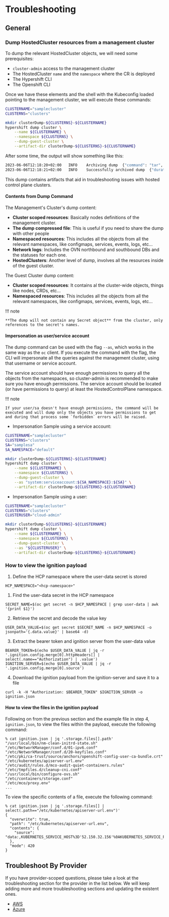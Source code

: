 # Troubleshooting

## General
### Dump HostedCluster resources from a management cluster
To dump the relevant HostedCluster objects, we will need some prerequisites:

- `cluster-admin` access to the management cluster
- The HostedCluster `name` and the `namespace` where the CR is deployed
- The Hypershift CLI
- The Openshift CLI

Once we have these elements and the shell with the Kubeconfig loaded pointing to the management cluster, we will execute these commands:

```bash
CLUSTERNAME="samplecluster"
CLUSTERNS="clusters"

mkdir clusterDump-${CLUSTERNS}-${CLUSTERNAME}
hypershift dump cluster \
    --name ${CLUSTERNAME} \
    --namespace ${CLUSTERNS} \
    --dump-guest-cluster \
    --artifact-dir clusterDump-${CLUSTERNS}-${CLUSTERNAME}
```

After some time, the output will show something like this:

```bash
2023-06-06T12:18:20+02:00	INFO	Archiving dump	{"command": "tar", "args": ["-cvzf", "hypershift-dump.tar.gz", "cluster-scoped-resources", "event-filter.html", "namespaces", "network_logs", "timestamp"]}
2023-06-06T12:18:21+02:00	INFO	Successfully archived dump	{"duration": "1.519376292s"}
```

This dump contains artifacts that aid in troubleshooting issues with hosted control plane clusters.

#### Contents from Dump Command
The Management's Cluster's dump content:

- **Cluster scoped resources**: Basically nodes definitions of the management cluster.
- **The dump compressed file**: This is useful if you need to share the dump with other people
- **Namespaced resources**: This includes all the objects from all the relevant namespaces, like configmaps, services, events, logs, etc...
- **Network logs**: Includes the OVN northbound and southbound DBs and the statuses for each one.
- **HostedClusters**: Another level of dump, involves all the resources inside of the guest cluster.

The Guest Cluster dump content:

- **Cluster scoped resources**: It contains al the cluster-wide objects, things like nodes, CRDs, etc...
- **Namespaced resources**: This includes all the objects from all the relevant namespaces, like configmaps, services, events, logs, etc...

!!! note

    **The dump will not contain any Secret object** from the cluster, only references to the secret's names.

#### Impersonation as user/service account

The dump command can be used with the flag `--as`, which works in the same way as the `oc` client. If you execute the command with the flag, the CLI will impersonate all the queries against the management cluster, using that username or service account.

The service account should have enough permissions to query all the objects from the namespaces, so cluster-admin is recommended to make sure you have enough permissions. The service account should be located (or have permissions to query) at least the HostedControlPlane namespace.

!!! note

    If your user/sa doesn't have enough permissions, the command will be executed and will dump only the objects you have permissions to get and during that process some `forbidden` errors will be raised.

- Impersonation Sample using a service account:

```bash
CLUSTERNAME="samplecluster"
CLUSTERNS="clusters"
SA="samplesa"
SA_NAMESPACE="default"

mkdir clusterDump-${CLUSTERNS}-${CLUSTERNAME}
hypershift dump cluster \
    --name ${CLUSTERNAME} \
    --namespace ${CLUSTERNS} \
    --dump-guest-cluster \
    --as "system:serviceaccount:${SA_NAMESPACE}:${SA}" \
    --artifact-dir clusterDump-${CLUSTERNS}-${CLUSTERNAME}
```

- Impersonation Sample using a user:

```bash
CLUSTERNAME="samplecluster"
CLUSTERNS="clusters"
CLUSTERUSER="cloud-admin"

mkdir clusterDump-${CLUSTERNS}-${CLUSTERNAME}
hypershift dump cluster \
    --name ${CLUSTERNAME} \
    --namespace ${CLUSTERNS} \
    --dump-guest-cluster \
    --as "${CLUSTERUSER}" \
    --artifact-dir clusterDump-${CLUSTERNS}-${CLUSTERNAME}
```

### How to view the ignition payload

1. Define the HCP namespace where the user-data secret is stored
```shell 
HCP_NAMESPACE="<hcp-namespace>"
```
1. Find the user-data secret in the HCP namespace
```shell
SECRET_NAME=$(oc get secret -n $HCP_NAMESPACE | grep user-data | awk '{print $1}')
```
2. Retrieve the secret and decode the value key
```shell
USER_DATA_VALUE=$(oc get secret $SECRET_NAME -n $HCP_NAMESPACE -o jsonpath='{.data.value}' | base64 -d)
```
3. Extract the bearer token and ignition server from the user-data value
```shell
BEARER_TOKEN=$(echo $USER_DATA_VALUE | jq -r '.ignition.config.merge[0].httpHeaders[] | select(.name=="Authorization") | .value')
IGNITION_SERVER=$(echo $USER_DATA_VALUE | jq -r '.ignition.config.merge[0].source')
```

4. Download the ignition payload from the ignition-server and save it to a file
```shell
curl -k -H "Authorization: $BEARER_TOKEN" $IGNITION_SERVER -o ignition.json
```

#### How to view the files in the ignition payload
Following on from the previous section and the example file in step 4, `ignition.json`, to view the files within the payload, execute the following command:
```
% cat ignition.json | jq '.storage.files[].path'
"/usr/local/bin/nm-clean-initrd-state.sh"
"/etc/NetworkManager/conf.d/01-ipv6.conf"
"/etc/NetworkManager/conf.d/20-keyfiles.conf"
"/etc/pki/ca-trust/source/anchors/openshift-config-user-ca-bundle.crt"
"/etc/kubernetes/apiserver-url.env"
"/etc/audit/rules.d/mco-audit-quiet-containers.rules"
"/etc/tmpfiles.d/cleanup-cni.conf"
"/usr/local/bin/configure-ovs.sh"
"/etc/containers/storage.conf"
"/etc/mco/proxy.env"
...
```

To view the specific contents of a file, execute the following command:
```
% cat ignition.json | jq '.storage.files[] | select(.path=="/etc/kubernetes/apiserver-url.env")'
{
  "overwrite": true,
  "path": "/etc/kubernetes/apiserver-url.env",
  "contents": {
    "source": "data:,KUBERNETES_SERVICE_HOST%3D'52.150.32.156'%0AKUBERNETES_SERVICE_PORT%3D'7443'%0A"
  },
  "mode": 420
}
```

## Troubleshoot By Provider
If you have provider-scoped questions, please take a look at the troubleshooting section for the provider in the list below.
We will keep adding more and more troubleshooting sections and updating the existent ones.

- [AWS](./aws/troubleshooting/index.md)
- [Azure](./azure/troubleshooting/index.md)